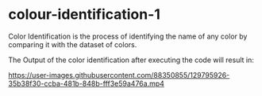 # colour-identification-1
Color Identification is the process of identifying the name of any color by comparing it with the dataset of colors.

The Output of the color identification after executing the code will result in:


https://user-images.githubusercontent.com/88350855/129795926-35b38f30-ccba-481b-848b-fff3e59a476a.mp4


